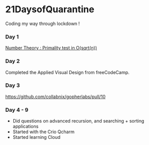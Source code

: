 # 21DaysofQuarantine
Coding my way through lockdown ! 

### Day 1

<a href="https://dev.to/priyanka__488/number-theory-primality-test-in-o-sqrt-n-dde">Number Theory : Primality test in O(sqrt(n))</a>

### Day 2

Completed the Applied Visual Design from freeCodeCamp.

### Day 3

https://github.com/collabnix/gopherlabs/pull/10

### Day 4 - 9

- Did questions on advanced recursion, and searching + sorting applications
- Started with the Crio Qcharm
- Started learning Cloud 
